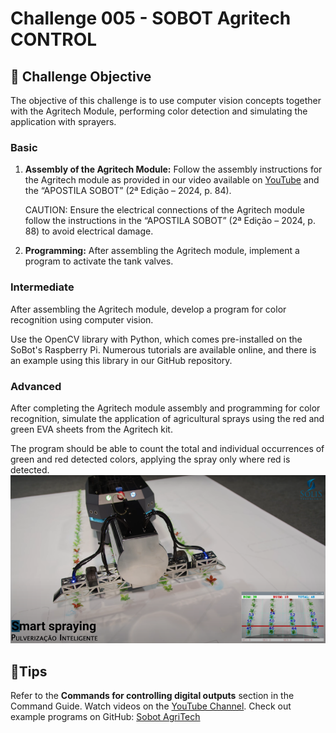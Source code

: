 # Challenge 005 - SOBOT Agritech CONTROL

## 🎯 Challenge Objective
The objective of this challenge is to use computer vision concepts together with the Agritech Module, performing color detection and simulating the application with sprayers.

### Basic
1. **Assembly of the Agritech Module:**
    Follow the assembly instructions for the Agritech module as provided in our video available on [YouTube](https://www.youtube.com/watch?v=kt1ajyvTT6U&list=PLJpodHj3AF0-VNTDBlsqiOu7pw9HkQsv-&index=5) and the “APOSTILA SOBOT” (2ª Edição – 2024, p. 84).

    CAUTION: Ensure the electrical connections of the Agritech module follow the instructions in the “APOSTILA SOBOT” (2ª Edição – 2024, p. 88) to avoid electrical damage.

2. **Programming:**
After assembling the Agritech module, implement a program to activate the tank valves.

### Intermediate
After assembling the Agritech module, develop a program for color recognition using computer vision.

Use the OpenCV library with Python, which comes pre-installed on the SoBot's Raspberry Pi. Numerous tutorials are available online, and there is an example using this library in our GitHub repository.

### Advanced
After completing the Agritech module assembly and programming for color recognition, simulate the application of agricultural sprays using the red and green EVA sheets from the Agritech kit.

The program should be able to count the total and individual occurrences of green and red detected colors, applying the spray only where red is detected.
![Sobot Agri Tech](./imgs/challenge_005_sobot_agritech.png)

## 🌟Tips
Refer to the **Commands for controlling digital outputs** section in the Command Guide.
Watch videos on the [YouTube Channel](https://www.youtube.com/@solistecnologia/videos).
Check out example programs on GitHub: [Sobot AgriTech](https://github.com/SolisTecnologia/SoBot-Agri-Tech)
